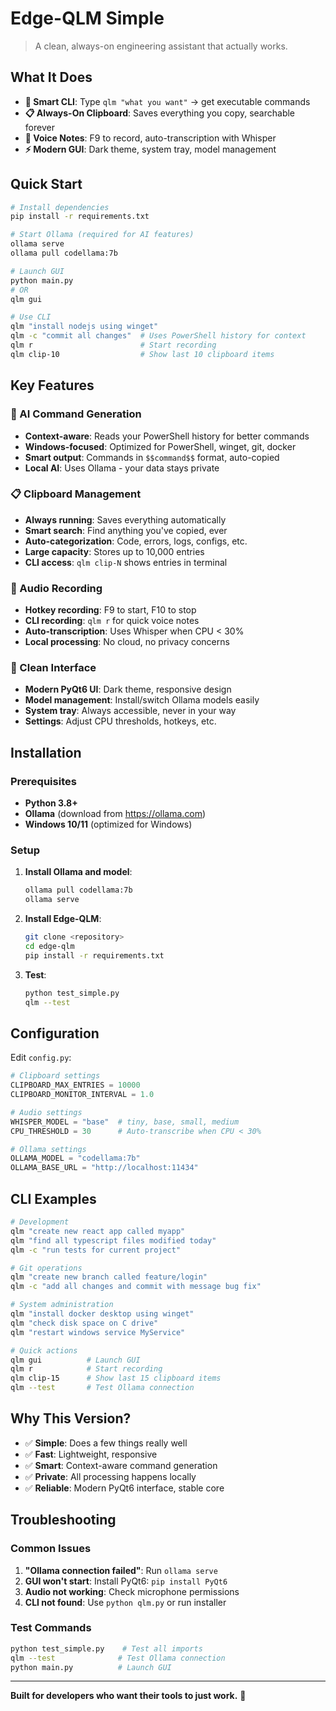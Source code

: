# Edge-QLM Simple

> A clean, always-on engineering assistant that actually works.

## What It Does

- **🤖 Smart CLI**: Type `qlm "what you want"` → get executable commands
- **📋 Always-On Clipboard**: Saves everything you copy, searchable forever
- **🎤 Voice Notes**: F9 to record, auto-transcription with Whisper
- **⚡ Modern GUI**: Dark theme, system tray, model management

## Quick Start

```bash
# Install dependencies
pip install -r requirements.txt

# Start Ollama (required for AI features)
ollama serve
ollama pull codellama:7b

# Launch GUI
python main.py
# OR
qlm gui

# Use CLI
qlm "install nodejs using winget"
qlm -c "commit all changes"  # Uses PowerShell history for context
qlm r                        # Start recording
qlm clip-10                  # Show last 10 clipboard items
```

## Key Features

### 🤖 AI Command Generation
- **Context-aware**: Reads your PowerShell history for better commands
- **Windows-focused**: Optimized for PowerShell, winget, git, docker
- **Smart output**: Commands in `$$command$$` format, auto-copied
- **Local AI**: Uses Ollama - your data stays private

### 📋 Clipboard Management
- **Always running**: Saves everything automatically
- **Smart search**: Find anything you've copied, ever
- **Auto-categorization**: Code, errors, logs, configs, etc.
- **Large capacity**: Stores up to 10,000 entries
- **CLI access**: `qlm clip-N` shows entries in terminal

### 🎤 Audio Recording
- **Hotkey recording**: F9 to start, F10 to stop
- **CLI recording**: `qlm r` for quick voice notes
- **Auto-transcription**: Uses Whisper when CPU < 30%
- **Local processing**: No cloud, no privacy concerns

### 🎯 Clean Interface
- **Modern PyQt6 UI**: Dark theme, responsive design
- **Model management**: Install/switch Ollama models easily
- **System tray**: Always accessible, never in your way
- **Settings**: Adjust CPU thresholds, hotkeys, etc.

## Installation

### Prerequisites
- **Python 3.8+**
- **Ollama** (download from https://ollama.com)
- **Windows 10/11** (optimized for Windows)

### Setup
1. **Install Ollama and model**:
   ```bash
   ollama pull codellama:7b
   ollama serve
   ```

2. **Install Edge-QLM**:
   ```bash
   git clone <repository>
   cd edge-qlm
   pip install -r requirements.txt
   ```

3. **Test**:
   ```bash
   python test_simple.py
   qlm --test
   ```

## Configuration

Edit `config.py`:

```python
# Clipboard settings
CLIPBOARD_MAX_ENTRIES = 10000
CLIPBOARD_MONITOR_INTERVAL = 1.0

# Audio settings
WHISPER_MODEL = "base"  # tiny, base, small, medium
CPU_THRESHOLD = 30      # Auto-transcribe when CPU < 30%

# Ollama settings
OLLAMA_MODEL = "codellama:7b"
OLLAMA_BASE_URL = "http://localhost:11434"
```

## CLI Examples

```bash
# Development
qlm "create new react app called myapp"
qlm "find all typescript files modified today"
qlm -c "run tests for current project"

# Git operations
qlm "create new branch called feature/login"
qlm -c "add all changes and commit with message bug fix"

# System administration
qlm "install docker desktop using winget"
qlm "check disk space on C drive"
qlm "restart windows service MyService"

# Quick actions
qlm gui          # Launch GUI
qlm r            # Start recording
qlm clip-15      # Show last 15 clipboard items
qlm --test       # Test Ollama connection
```

## Why This Version?

- ✅ **Simple**: Does a few things really well
- ✅ **Fast**: Lightweight, responsive
- ✅ **Smart**: Context-aware command generation
- ✅ **Private**: All processing happens locally
- ✅ **Reliable**: Modern PyQt6 interface, stable core

## Troubleshooting

### Common Issues
1. **"Ollama connection failed"**: Run `ollama serve`
2. **GUI won't start**: Install PyQt6: `pip install PyQt6`
3. **Audio not working**: Check microphone permissions
4. **CLI not found**: Use `python qlm.py` or run installer

### Test Commands
```bash
python test_simple.py    # Test all imports
qlm --test              # Test Ollama connection
python main.py          # Launch GUI
```

---

**Built for developers who want their tools to just work.** 🚀 